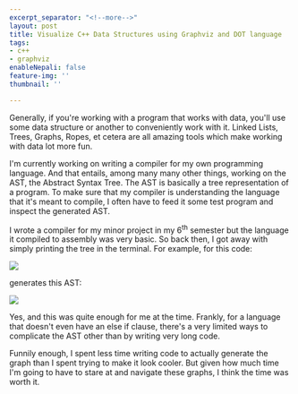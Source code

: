```yaml
---
excerpt_separator: "<!--more-->"
layout: post
title: Visualize C++ Data Structures using Graphviz and DOT language
tags:
- c++
- graphviz
enableNepali: false
feature-img: ''
thumbnail: ''

---
```

Generally, if you're working with a program that works with data, you'll use some data structure or another to conveniently work with it. Linked Lists, Trees, Graphs, Ropes, et cetera are all amazing tools which make working with data lot more fun.

I'm currently working on writing a compiler for my own programming language. And that entails, among many many other things, working on the AST, the Abstract Syntax Tree. The AST is basically a tree representation of a program. To make sure that my compiler is understanding the language that it's meant to compile, I often have to feed it some test program and inspect the generated AST.

<!--more-->

I wrote a compiler for my minor project in my 6<sup>th</sup> semester but the language it compiled to assembly was very basic. So back then, I got away with simply printing the tree in the terminal. For example, for this code:

![](https://nirav.com.np/assets/img/2019-12-09-003859_1366x768_scrot.png)

generates this AST:

![](https://nirav.com.np/assets/img/2019-12-09-004011_1366x768_scrot.png)

Yes, and this was quite enough for me at the time. Frankly, for a language that doesn't even have an else if clause, there's a very limited ways to complicate the AST other than by writing very long code.  

Funnily enough, I spent less time writing code to actually generate the graph than I spent trying to make it look cooler. But given how much time I'm going to have to stare at and navigate these graphs, I think the time was worth it.